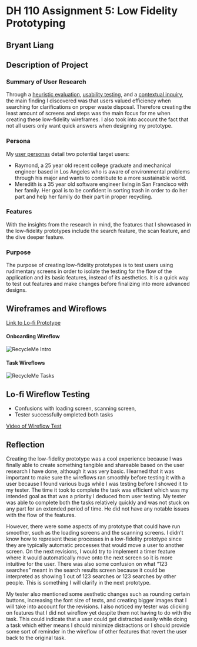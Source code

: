 # DH 110 Assignment 5: Low Fidelity Prototyping
## Bryant Liang

## Description of Project

### Summary of User Research
Through a [heuristic evaluation](https://github.com/brygoesmoo/DH110/tree/main/Assignment%201), [usability testing](https://github.com/brygoesmoo/DH110/tree/main/assignment02), and a [contextual inquiry](https://github.com/brygoesmoo/DH110/tree/main/Assignment%203), the main finding I discovered was that users valued efficiency when searching for clarifications on proper waste disposal. Therefore creating the least amount of screens and steps was the main focus for me when creating these low-fidelity wireframes. I also took into account the fact that not all users only want quick answers when designing my prototype. 

### Persona
My [user personas](https://github.com/brygoesmoo/DH110/blob/main/Assignment%204/README.md) detail two potential target users:
* Raymond, a 25 year old recent college graduate and mechanical engineer based in Los Angeles who is aware of environmental problems through his major and wants to contribute to a more sustainable world. 
* Meredith is a 35 year old software engineer living in San Francisco with her family. Her goal is to be confident in sorting trash in order to do her part and help her family do their part in proper recycling. 

### Features
With the insights from the research in mind, the features that I showcased in the low-fidelity prototypes include the search feature, the scan feature, and the dive deeper feature. 

### Purpose
The purpose of creating low-fidelity prototypes is to test users using rudimentary screens in order to isolate the testing for the flow of the application and its basic features, instead of its aesthetics. It is a quick way to test out features and make changes before finalizing into more advanced designs. 

## Wireframes and Wireflows
[Link to Lo-fi Prototype](https://www.figma.com/file/B6p7BA8FRBcl5KjBiCoYZL/Lofi-Prototype?node-id=0%3A1)

#### Onboarding Wireflow
![RecycleMe Intro](https://user-images.githubusercontent.com/79380837/199427288-b0b333e9-4149-4ceb-bc8c-9193abc9b8d1.png)

#### Task Wireflows
![RecycleMe Tasks](https://user-images.githubusercontent.com/79380837/199427400-73c21ef2-c5c2-425e-ab4a-ae5393c49d6e.png)

## Lo-fi Wireflow Testing
* Confusions with loading screen, scanning screen, 
* Tester successfully ompleted both tasks

[Video of Wireflow Test](https://drive.google.com/file/d/1J_1_NEhTbuZIzJ8EzRiqiufaSg2Rmhl_/view?usp=sharing) 

## Reflection
Creating the low-fidelity prototype was a cool experience because I was finally able to create something tangible and shareable based on the user research I have done, although it was very basic. I learned that it was important to make sure the wireflows ran smoothly before testing it with a user because I found various bugs while I was testing before I showed it to my tester. 
The time it took to complete the task was efficient which was my intended goal as that was a priority I deduced from user testing. My tester was able to complete both the tasks relatively quickly and was not stuck on any part for an extended period of time. He did not have any notable issues with the flow of the features. 

However, there were some aspects of my prototype that could have run smoother, such as the loading screens and the scanning screens. I didn’t know how to represent these processes in a low-fidelity prototype since they are typically automatic processes that would move a user to another screen. On the next revisions, I would try to implement a timer feature where it would automatically move onto the next screen so it is more intuitive for the user. There was also some confusion on what “123 searches” meant in the search results screen because it could be interpreted as showing 1 out of 123 searches or 123 searches by other people. This is something I will clarify in the next prototype. 

My tester also mentioned some aesthetic changes such as rounding certain buttons, increasing the font size of texts, and creating bigger images that I will take into account for the revisions. I also noticed my tester was clicking on features that I did not wireflow yet despite them not having to do with the task. This could indicate that a user could get distracted easily while doing a task which either means I should minimize distractions or I should provide some sort of reminder in the wireflow of other features that revert the user back to the original task. 

